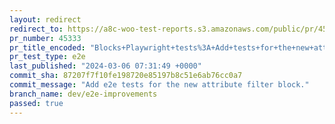 ```yaml
---
layout: redirect
redirect_to: https://a8c-woo-test-reports.s3.amazonaws.com/public/pr/45333/e2e/index.html
pr_number: 45333
pr_title_encoded: "Blocks+Playwright+tests%3A+Add+tests+for+the+new+attribute+filter+block"
pr_test_type: e2e
last_published: "2024-03-06 07:31:49 +0000"
commit_sha: 87207f7f10fe198720e85197b8c51e6ab76cc0a7
commit_message: "Add e2e tests for the new attribute filter block."
branch_name: dev/e2e-improvements
passed: true
---
```

